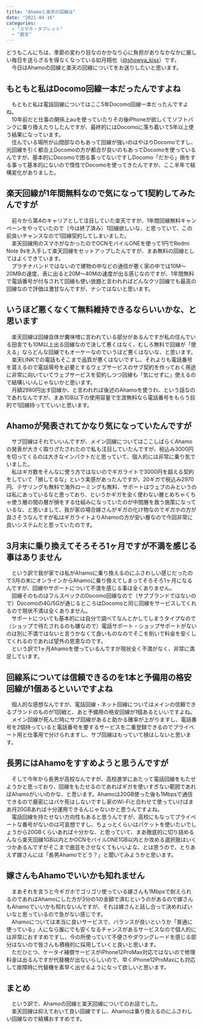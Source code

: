 ```yaml
---
title: "Ahamoと楽天の回線は"
date: "2021-04-16"
categories: 
  - "スマホ・タブレット"
  - "戯言"
---
```


どうもこんにちは、季節の変わり目なのかかなり心に負担がありなかなかに厳しい毎日を送らざるを得なくなっている如月翔也（[@showya\_kiss](http://twitter.com/showya_kiss)）です。  
　今日はAhamoの回線と楽天の回線についてをお送りしたいと思います。  

## もともと私はDocomo回線一本だったんですよね

　もともと私は電話回線についてはここ5年Docomo回線一本だったんですよね。  
　10年前だと仕事の関係上auを使っていたりその後iPhoneが欲しくてソフトバンクに乗り換えたりしたんですが、最終的にはDocomoに落ち着いて5年以上使う結果になっています。  
　住んでいる場所が山間部なのもあって回線が強いのはやはりDocomoですし、光回線を引く都合上Docomoの方が都合が良いのもあってDocomoを使っているんですが、基本的にDocomoで困る事ってないですしDocomo「だから」損をする事って基本的にないので惰性でDocomoを使ってきたんですが、ここ半年で結構変化がありました。  

## 楽天回線が1年間無料なので気になって1契約してみたんですが

　前々から第4のキャリアとして注目していた楽天ですが、1年間回線無料キャンペーンをやっていたので（今は終了済み）1回線欲しいな、と思っていて、この前良いチャンスなので1回線契約してしまいました。  
　楽天回線用のスマホがなかったのでOCNモバイルONEを使って1円でRedmi Note 9sを入手して楽天回線をセットアップしたんですが、まあ無料の回線としてはよくできています。  
　プラチナバンドではないので建物の中などの通信が悪く家の中では10M〜20MBの速度、表に出ると20M〜40Mの速度が出る感じなのですが、1年間無料で電話番号が付与されて回線も使い放題と言われればどんなクソ回線でも最高の回線なので評価は激甘なんですが、ナシではないと思います。  

## いうほど悪くなくて無料維持できるならいいかな、と思います

　楽天回線は回線自体が糞味噌に言われている部分があるんですが私の住んでいる田舎でも10M以上出る回線なので決して悪くはなく、むしろ無料で回線が「使える」ならどんな回線でもオーケーなのでいうほど悪くはないな、と思います。  
　楽天LINKでの電話もそこまで品質が悪くはないですし、それよりも電話番号を貰えるので電話場号を必要とするウェブサービスのサブ契約を作っておく用途に非常に向いていてウェブサービスを契約しつつ回線も「気にせずに」使えるので結構いいんじゃないかと思います。  
　月額2980円出す回線か、と言われれば後述のAhamoを使うわ、という話なのであれなんですが、まあ1GB以下の使用容量で生涯無料なら電話番号をもらう目的で1回線持ってていいと思います。  

## Ahamoが発表されてかなり気になっていたんですが

　サブ回線はそれでいいんですが、メイン回線についてはここしばらくAhamoの発表が大きく取りざたされたので私も注目していたんですが、税込み3000円を切ってくるのは大きなインパクトだと思っていて、個人的には非常に乗り気でいました。  
　私はギガ数をそんなに使う方ではないのでギガライトで3000円を超える契約をしていて「損してるな」という実感があったんですが、20ギガで税込み2970円、テザリングも無料で海外ローミングも無料、サポートはウェブのみというのは私にあっているなと思っており、というかギガを全く使わない層とめちゃくちゃ使う層の間の層が損をする仕組みになっていたのが中間層を救う施策になっているな、と思いまして、我が家の場合嫁さんがギガの化け物なのでギガホの方が良さそうなんですが私はギガライトよりAhamoの方が安い層なので今回非常に良いシステムだと思っていたのです。  

## 3月末に乗り換えてそろそろ1ヶ月ですが不満を感じる事はありません

　という訳で我が家では私がAhamoに乗り換えるのにふさわしい感じだったので3月の末にオンラインからAhamoに乗り換えてしまってそろそろ1ヶ月になるんですが、回線やサポートについて不満を感じる事は全くありません。  
　回線そのものはフルスペックのDocomo回線なので（サブブランドではないので）Docomoの4G/5Gが通じるところはDocomoと同じ回線をサービスしてくれるので現状不満は全くありません。  
　サポートについても基本的には自分で調べてなんとかしてしまうタイプなので（ショップで待たされるのも嫌なので）電話サポート・ショップサポートがないのは別に不満ではないと言うかなくて良いものなのでそこを削いで料金を安くしてくれるのであれば望外の恩恵なのです。  
　という訳で1ヶ月Ahamoを使っているんですが現状全く不満がなく、非常に満足しています。  

## 回線系については信頼できるのを1本と予備用の格安回線が1個あるといいですよね

　個人的な感想なんですが、電話回線・ネット回線についてはメインの信頼できるブランドのものが1回戦と、あと予備用の格安回線が1個あるといいですよね。  
　メイン回線が死んだ時にサブ回線があると助かる確率が上がりますし、電話番号を2個持っていると電話番号を要するサービスを二重登録できるのでプライベート用と仕事用で分けられますし、サブ回線はもっていて損はしないと思います。  

## 長男にはAhamoをすすめようと思うんですが

　そして今年から長男が高校なんですが、高校進学にあたって電話回線をもたせようかと思っており、回線をもたせるのであればギガを使いすぎない範囲であればAhamoがいいのかな、と思います。Ahamoは20GB使った後も1Mbpsで通信できるので厳密にはパケ死はしないですし家のWi-Fiと合わせて使っていけばまあ月20GBあれば十分運用できるんじゃないかと思うんですよね。  
　電話回線を持たせない方向性もあると思うんですが、高校にもなってプライベートな番号がないのは可哀想ですし、ちょっとくらいはパケットを使いたいでしょうから20GBくらいあれば十分かな、と思っていて、まあ徹底的に切り詰めるんなら楽天回線1GB以内とかOCNモバイルONE1GB以内とか攻める選択肢はいくつかあるんですがそこまで曲芸をさせなくてもいいよな、とは思うので、とりあえず嫁さんには「長男Ahamoでどう？」と聞いてみようかと思います。  

## 嫁さんもAhamoでいいかも知れません

　まあそれを言うと今ギガホでゴリゴリ使っている嫁さんも1Mbpsで耐えられるのであればAhamoにした方が3分の1の金額で済むというのがあるので嫁さんもAhamoでいいかも知れないんですが、それは嫁さんと話し合って決めればいいなと思っているので急がない感じです。  
　Ahamoについては本当に良いサービスで、バランスが良いというか「普通に使っている」人になら誰にでも安くなるチャンスがあるサービスなので個人的には非常におすすめですし、今の所使っていて不便さやダウングレードを感じる部分はないので皆さんも積極的に採用していくと良いと思います。  
　ただひとつ、ケータイ補償サービスがiPhone12ProMax対応ではないので修理料金は出るんですが代替機が出ないらしいので、早くiPhone12ProMaxにも対応して故障時に代替機を素早く出せるようになって欲しいと思います。  

## まとめ

　という訳で、Ahamoの回線と楽天回線についてのお話でした。  
　楽天回線は抑えておいて良い回線ですし、Ahamoは乗り換えるのにふさわしい回線なので結構おすすめです。
